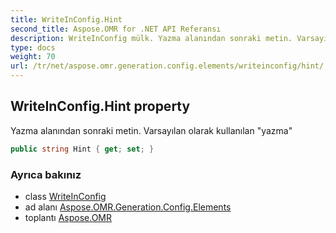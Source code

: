 ```yaml
---
title: WriteInConfig.Hint
second_title: Aspose.OMR for .NET API Referansı
description: WriteInConfig mülk. Yazma alanından sonraki metin. Varsayılan olarak kullanılan yazma
type: docs
weight: 70
url: /tr/net/aspose.omr.generation.config.elements/writeinconfig/hint/
---
```

## WriteInConfig.Hint property

Yazma alanından sonraki metin. Varsayılan olarak kullanılan "yazma"

```csharp
public string Hint { get; set; }
```

### Ayrıca bakınız

* class [WriteInConfig](../)
* ad alanı [Aspose.OMR.Generation.Config.Elements](../../writeinconfig/)
* toplantı [Aspose.OMR](../../../)


